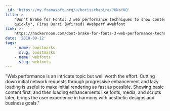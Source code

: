 ```yaml
---
_id: 'https://my.framasoft.org/u/borisschapira/?UNsYUQ'
title: >-
    "Don’t Brake for Fonts: 3 web performance techniques to show content
    quickly", Firas Durri (@firasd) #webperf #webfont
link: >-
    https://hackernoon.com/dont-brake-for-fonts-3-web-performance-techniques-to-show-content-quickly-fdefcd0d2028
date: '2018-09-12'
tags:
    - name: boostmarks
      slug: boostmarks
    - name: webfonts
      slug: webfonts
---
```


<div class="markdown"><p>&quot;Web performance is an intricate topic but well worth the effort. Cutting down initial network requests through progressive enhancement and lazy loading is useful to make initial rendering as fast as possible. Showing basic content first, and then loading enhancements like fonts, media, and scripts later, brings the user experience in harmony with aesthetic designs and business goals.&quot;
</p></div>
